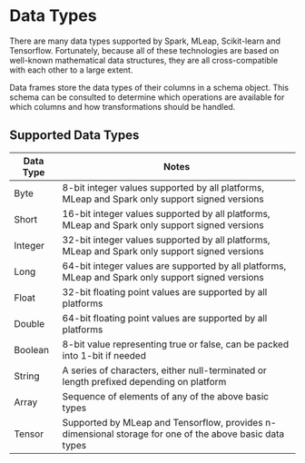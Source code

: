 # Data Types

There are many data types supported by Spark, MLeap, Scikit-learn and Tensorflow. Fortunately, because all of these technologies are based on well-known mathematical data structures, they are all cross-compatible with each other to a large extent.

Data frames store the data types of their columns in a schema object. This schema can be consulted to determine which operations are available for which columns and how transformations should be handled.

## Supported Data Types

| Data Type | Notes |
|---|---|
| Byte | 8-bit integer values supported by all platforms, MLeap and Spark only support signed versions |
| Short | 16-bit integer values supported by all platforms, MLeap and Spark only support signed versions |
| Integer | 32-bit integer values supported by all platforms, MLeap and Spark only support signed versions |
| Long | 64-bit integer values are supported by all platforms, MLeap and Spark only support signed versions |
| Float | 32-bit floating point values are supported by all platforms |
| Double | 64-bit floating point values are supported by all platforms |
| Boolean | 8-bit value representing true or false, can be packed into 1-bit if needed |
| String | A series of characters, either null-terminated or length prefixed depending on platform |
| Array | Sequence of elements of any of the above basic types |
| Tensor | Supported by MLeap and Tensorflow, provides n-dimensional storage for one of the above basic data types |

